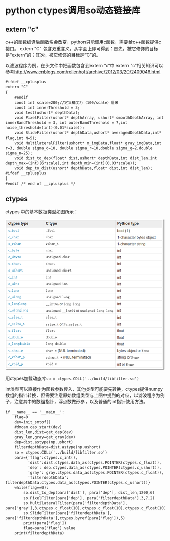 # python ctypes调用so动态链接库

## extern "c"

c++的函数编译后函数名会改变，python只能调用c函数，需要给c++函数提供c接口。
extern "C" 包含双重含义，从字面上即可得到：首先，被它修饰的目标是“extern”的；其次，被它修饰的目标是“C”的。

以滤波程序为例，在头文件中把函数包含到extern “c“中
extern "c"相关知识可以参考<http://www.cnblogs.com/rollenholt/archive/2012/03/20/2409046.html>

```
#ifdef __cplusplus
extern "C"
{
    #endif
    const int scale=200;//定义精度为（100/scale）厘米
    const int innerThreshold = 3;
    void test(ushort* depthData);
    void PixelFilter(ushort* depthArray, ushort* smoothDepthArray, int innerBandThreshold = 3, int outerBandThreshold = 7,int noise_threshold=(int)(0.01*scale));
    void SlideFilter(ushort* depthData,ushort* averagedDepthData,int* flag,int N=5);
    void MultilateralFilter(ushort* m_imgData,float* gray_imgData,int r=3, double sigma_d=10, double sigma_r=10,double sigma_g=2,double sigma_n=25);
    void dist_to_dep(float* dist,ushort* depthData,int dist_len,int depth_max=(int)(6*scale),int depth_min=(int)(0.03*scale));
    void dep_to_dist(ushort* depthData,float* dist,int dist_len);
#ifdef __cplusplus
}
#endif /* end of __cplusplus */
```

## ctypes
ctypes 中的基本数据类型如图所示：

![数据类型图](../source/18.6.26/types.png)

用ctypes加载动态库```so = ctypes.CDLL('../build/libfilter.so')```

int类型可以直接作为函数参数传入，其他类型可能要先转换，ctypes提供numpy数组的指针转换，但需要注意原始数组类型与上图中提到的对应，以滤波程序为例子，注意其中的数组指针，浮点数做形参，以及普通的int指针使用方法。

```
if __name__ == '__main__':
    flag=0
    dev=init_smtof()
    #dmcam.cap_start(dev)
    dist_len,dist=get_dep(dev)
    gray_len,gray=get_gray(dev)
    dep=dist.astype(np.ushort)
    filterdepthData=dist.astype(np.ushort)
    so = ctypes.CDLL('../build/libfilter.so')
    para={'flag':ctypes.c_int(),
          'dist':dist.ctypes.data_as(ctypes.POINTER(ctypes.c_float)),
          'dep': dep.ctypes.data_as(ctypes.POINTER(ctypes.c_ushort)),
          'gray': gray.ctypes.data_as(ctypes.POINTER(ctypes.c_float)),
          'filterdepthData': filterdepthData.ctypes.data_as(ctypes.POINTER(ctypes.c_ushort))}
    while(flag==0):
        so.dist_to_dep(para['dist'], para['dep'], dist_len,1200,6)
        so.PixelFilter(para['dep'], para['filterdepthData'],3,7,2)
        so.MultilateralFilter(para['filterdepthData'], para['gray'],3,ctypes.c_float(10),ctypes.c_float(10),ctypes.c_float(10),ctypes.c_float(10))
        so.SlideFilter(para['filterdepthData'], para['filterdepthData'],ctypes.byref(para['flag']),5)
        print(para['flag'])
        flag=para['flag'].value
    print(filterdepthData)
```

[//]:学到了注释方法


